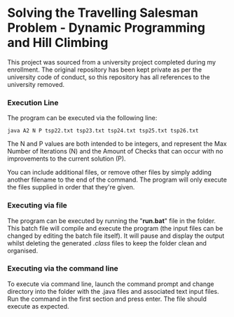 # Solving the Travelling Salesman Problem - Dynamic Programming and Hill Climbing
This project was sourced from a university project completed during my enrollment. The original repository has been kept private as per the university code of conduct, so this repository has all references to the university removed.

### Execution Line

The program can be executed via the following line:

```batch
java A2 N P tsp22.txt tsp23.txt tsp24.txt tsp25.txt tsp26.txt
```
The N and P values are both intended to be integers, and represent the Max Number of Iterations (N) and the Amount of Checks that can occur with no improvements to the current solution (P).

You can include additional files, or remove other files by simply adding another filename to the end of the command. The program will only execute the files supplied in order that they're given.

### Executing via file

The program can be executed by running the "<b>run.bat</b>" file in the folder. This batch file will compile and execute the program (the input files can be changed by editing the batch file itself). It will pause and display the output whilst deleting the generated <i>.class</i> files to keep the folder clean and organised.

### Executing via the command line

To execute via command line, launch the command prompt and change directory into the folder with the .java files and associated text input files. Run the command in the first section and press enter. The file should execute as expected. 
